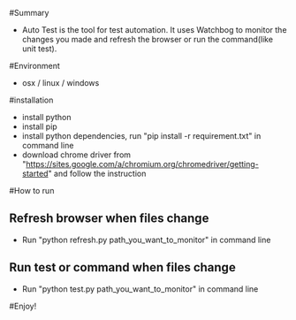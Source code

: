 #Summary
- Auto Test is the tool for test automation. It uses Watchbog to monitor the changes you made and refresh the browser or run the command(like unit test).

#Environment
- osx / linux / windows

#installation

- install python
- install pip
- install python dependencies, run "pip install -r requirement.txt" in command line
- download chrome driver from "https://sites.google.com/a/chromium.org/chromedriver/getting-started" and follow the instruction

#How to run
## Refresh browser when files change
- Run "python refresh.py path_you_want_to_monitor" in command line

## Run test or command when files change
- Run "python test.py path_you_want_to_monitor" in command line


#Enjoy!